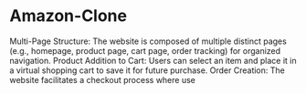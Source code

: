 # Amazon-Clone
Multi-Page Structure: The website is composed of multiple distinct pages (e.g., homepage, product page, cart page, order tracking) for organized navigation.  Product Addition to Cart: Users can select an item and place it in a virtual shopping cart to save it for future purchase.  Order Creation: The website facilitates a checkout process where use
